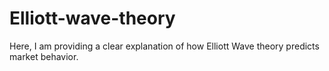 # Elliott-wave-theory
Here, I am providing a clear explanation of how Elliott Wave theory predicts market behavior.

